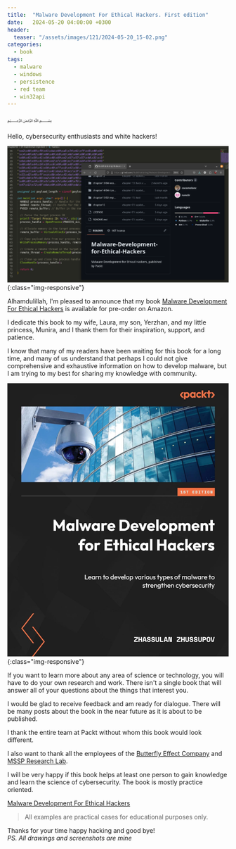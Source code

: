 ```yaml
---
title:  "Malware Development For Ethical Hackers. First edition"
date:   2024-05-20 04:00:00 +0300
header:
  teaser: "/assets/images/121/2024-05-20_15-02.png"
categories:
  - book
tags:
  - malware
  - windows
  - persistence
  - red team
  - win32api
---
```


﷽

Hello, cybersecurity enthusiasts and white hackers!      

![book](/assets/images/121/2024-05-20_15-02.png){:class="img-responsive"}    

Alhamdulillah, I'm pleased to announce that my book [Malware Development For Ethical Hackers](https://packt.link/MalwareDevelopment) is available for pre-order on Amazon.     

I dedicate this book to my wife, Laura, my son, Yerzhan, and my little princess, Munira, and I thank them for their inspiration, support, and patience.    

I know that many of my readers have been waiting for this book for a long time, and many of us understand that perhaps I could not give comprehensive and exhaustive information on how to develop malware, but I am trying to my best for sharing my knowledge with community.    

![book](/assets/images/121/cover.jpg){:class="img-responsive"}      

If you want to learn more about any area of science or technology, you will have to do your own research and work. There isn't a single book that will answer all of your questions about the things that interest you.     

I would be glad to receive feedback and am ready for dialogue. There will be many posts about the book in the near future as it is about to be published.     

I thank the entire team at Packt without whom this book would look different.     

I also want to thank all the employees of the [Butterfly Effect Company](https://www.bfe.team/) and [MSSP Research Lab](https://mssplab.github.io/).     

I will be very happy if this book helps at least one person to gain knowledge and learn the science of cybersecurity. The book is mostly practice oriented.     

[Malware Development For Ethical Hackers](https://packt.link/MalwareDevelopment)     

> All examples are practical cases for educational purposes only.         

Thanks for your time happy hacking and good bye!   
*PS. All drawings and screenshots are mine*

